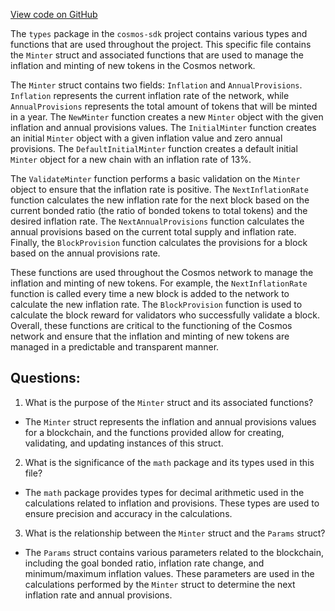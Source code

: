 [View code on GitHub](https://github.com/cosmos/cosmos-sdk.git/x/mint/types/minter.go)

The `types` package in the `cosmos-sdk` project contains various types and functions that are used throughout the project. This specific file contains the `Minter` struct and associated functions that are used to manage the inflation and minting of new tokens in the Cosmos network.

The `Minter` struct contains two fields: `Inflation` and `AnnualProvisions`. `Inflation` represents the current inflation rate of the network, while `AnnualProvisions` represents the total amount of tokens that will be minted in a year. The `NewMinter` function creates a new `Minter` object with the given inflation and annual provisions values. The `InitialMinter` function creates an initial `Minter` object with a given inflation value and zero annual provisions. The `DefaultInitialMinter` function creates a default initial `Minter` object for a new chain with an inflation rate of 13%.

The `ValidateMinter` function performs a basic validation on the `Minter` object to ensure that the inflation rate is positive. The `NextInflationRate` function calculates the new inflation rate for the next block based on the current bonded ratio (the ratio of bonded tokens to total tokens) and the desired inflation rate. The `NextAnnualProvisions` function calculates the annual provisions based on the current total supply and inflation rate. Finally, the `BlockProvision` function calculates the provisions for a block based on the annual provisions rate.

These functions are used throughout the Cosmos network to manage the inflation and minting of new tokens. For example, the `NextInflationRate` function is called every time a new block is added to the network to calculate the new inflation rate. The `BlockProvision` function is used to calculate the block reward for validators who successfully validate a block. Overall, these functions are critical to the functioning of the Cosmos network and ensure that the inflation and minting of new tokens are managed in a predictable and transparent manner.
## Questions: 
 1. What is the purpose of the `Minter` struct and its associated functions?
- The `Minter` struct represents the inflation and annual provisions values for a blockchain, and the functions provided allow for creating, validating, and updating instances of this struct.

2. What is the significance of the `math` package and its types used in this file?
- The `math` package provides types for decimal arithmetic used in the calculations related to inflation and provisions. These types are used to ensure precision and accuracy in the calculations.

3. What is the relationship between the `Minter` struct and the `Params` struct?
- The `Params` struct contains various parameters related to the blockchain, including the goal bonded ratio, inflation rate change, and minimum/maximum inflation values. These parameters are used in the calculations performed by the `Minter` struct to determine the next inflation rate and annual provisions.